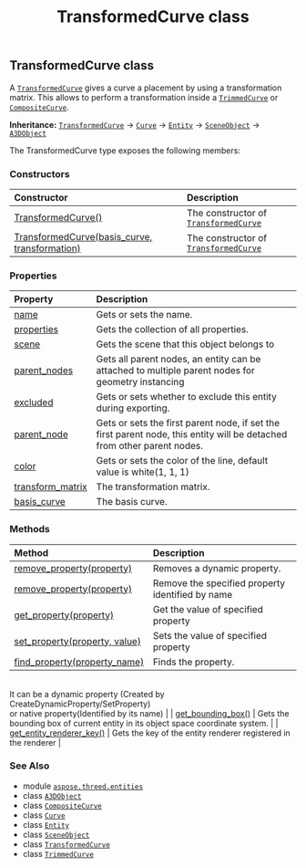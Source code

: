 ﻿---
title: TransformedCurve class
second_title: Aspose.3D for Python via .NET API References
description: 
type: docs
weight: 370
url: /python-net/aspose.threed.entities/transformedcurve/
is_root: false
---

## TransformedCurve class

A [`TransformedCurve`](/3d/python-net/aspose.threed.entities/transformedcurve) gives a curve a placement by using a transformation matrix.
This allows to perform a transformation inside a [`TrimmedCurve`](/3d/python-net/aspose.threed.entities/trimmedcurve) or [`CompositeCurve`](/3d/python-net/aspose.threed.entities/compositecurve).



**Inheritance:** [`TransformedCurve`](/3d/python-net/aspose.threed.entities/transformedcurve) → 
[`Curve`](/3d/python-net/aspose.threed.entities/curve) → 
[`Entity`](/3d/python-net/aspose.threed/entity) → 
[`SceneObject`](/3d/python-net/aspose.threed/sceneobject) → 
[`A3DObject`](/3d/python-net/aspose.threed/a3dobject)



The TransformedCurve type exposes the following members:

### Constructors
| Constructor | Description |
| :- | :- |
| [TransformedCurve()](/3d/python-net/aspose.threed.entities/transformedcurve/__init__/#) | The constructor of [`TransformedCurve`](/3d/python-net/aspose.threed.entities/transformedcurve) |
| [TransformedCurve(basis_curve, transformation)](/3d/python-net/aspose.threed.entities/transformedcurve/__init__/#Curve-aspose.threed.utilities.Matrix4) | The constructor of [`TransformedCurve`](/3d/python-net/aspose.threed.entities/transformedcurve) |


### Properties
| Property | Description |
| :- | :- |
| [name](/3d/python-net/aspose.threed.entities/transformedcurve/name) | Gets or sets the name. |
| [properties](/3d/python-net/aspose.threed.entities/transformedcurve/properties) | Gets the collection of all properties. |
| [scene](/3d/python-net/aspose.threed.entities/transformedcurve/scene) | Gets the scene that this object belongs to |
| [parent_nodes](/3d/python-net/aspose.threed.entities/transformedcurve/parent_nodes) | Gets all parent nodes, an entity can be attached to multiple parent nodes for geometry instancing |
| [excluded](/3d/python-net/aspose.threed.entities/transformedcurve/excluded) | Gets or sets whether to exclude this entity during exporting. |
| [parent_node](/3d/python-net/aspose.threed.entities/transformedcurve/parent_node) | Gets or sets the first parent node, if set the first parent node, this entity will be detached from other parent nodes. |
| [color](/3d/python-net/aspose.threed.entities/transformedcurve/color) | Gets or sets the color of the line, default value is white(1, 1, 1) |
| [transform_matrix](/3d/python-net/aspose.threed.entities/transformedcurve/transform_matrix) | The transformation matrix. |
| [basis_curve](/3d/python-net/aspose.threed.entities/transformedcurve/basis_curve) | The basis curve. |


### Methods
| Method | Description |
| :- | :- |
| [remove_property(property)](/3d/python-net/aspose.threed.entities/transformedcurve/remove_property/#Property) | Removes a dynamic property. |
| [remove_property(property)](/3d/python-net/aspose.threed.entities/transformedcurve/remove_property/#str) | Remove the specified property identified by name |
| [get_property(property)](/3d/python-net/aspose.threed.entities/transformedcurve/get_property/#str) | Get the value of specified property |
| [set_property(property, value)](/3d/python-net/aspose.threed.entities/transformedcurve/set_property/#str-any) | Sets the value of specified property |
| [find_property(property_name)](/3d/python-net/aspose.threed.entities/transformedcurve/find_property/#str) | Finds the property.<br/>It can be a dynamic property (Created by CreateDynamicProperty/SetProperty) <br/>or native property(Identified by its name) |
| [get_bounding_box()](/3d/python-net/aspose.threed.entities/transformedcurve/get_bounding_box/#) | Gets the bounding box of current entity in its object space coordinate system. |
| [get_entity_renderer_key()](/3d/python-net/aspose.threed.entities/transformedcurve/get_entity_renderer_key/#) | Gets the key of the entity renderer registered in the renderer |



### See Also
* module [`aspose.threed.entities`](..)
* class [`A3DObject`](/3d/python-net/aspose.threed/a3dobject)
* class [`CompositeCurve`](/3d/python-net/aspose.threed.entities/compositecurve)
* class [`Curve`](/3d/python-net/aspose.threed.entities/curve)
* class [`Entity`](/3d/python-net/aspose.threed/entity)
* class [`SceneObject`](/3d/python-net/aspose.threed/sceneobject)
* class [`TransformedCurve`](/3d/python-net/aspose.threed.entities/transformedcurve)
* class [`TrimmedCurve`](/3d/python-net/aspose.threed.entities/trimmedcurve)
